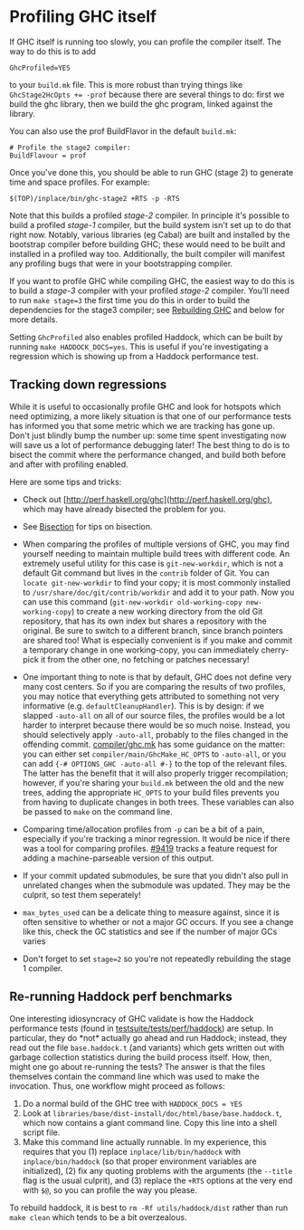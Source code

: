 # Profiling GHC itself


If GHC itself is running too slowly, you can profile the compiler itself.  The way to do this is to add

```wiki
GhcProfiled=YES 
```


to your `build.mk` file.  This is more robust than trying things like `GhcStage2HcOpts += -prof` because there are several things to do: first we build the ghc library, then we build the ghc program, linked against the library.


You can also use the prof BuildFlavor in the default `build.mk`:

```wiki
# Profile the stage2 compiler:
BuildFlavour = prof
```


Once you've done this, you should be able to run GHC (stage 2) to generate time and space profiles. For example:

```wiki
$(TOP)/inplace/bin/ghc-stage2 +RTS -p -RTS
```


Note that this builds a profiled *stage-2* compiler.  In principle it's possible to build a profiled *stage-1* compiler, but the build system isn't set up to do that right now.  Notably, various libraries (eg Cabal) are built and installed by the bootstrap compiler before building GHC; these would need to be built and installed in a profiled way too. Additionally, the built compiler will manifest any profiling bugs that were in your bootstrapping compiler.


If you want to profile GHC while compiling GHC, the easiest way to do this is to build a *stage-3* compiler with your profiled *stage-2* compiler. You’ll need to run `make stage=3` the first time you do this in order to build the dependencies for the stage3 compiler; see [Rebuilding GHC](building/using#rebuilding-the-ghc-binary-after-making-changes) and below for more details.


Setting `GhcProfiled` also enables profiled Haddock, which can be built by running `make HADDOCK_DOCS=yes`. This is useful if you're investigating a regression which is showing up from a Haddock performance test.

## Tracking down regressions


While it is useful to occasionally profile GHC and look for hotspots which need optimizing, a more likely situation is that one of our performance tests has informed you that some metric which we are tracking has gone up. Don't just blindly bump the number up: some time spent investigating now will save us a lot of performance debugging later!  The best thing to do is to bisect the commit where the performance changed, and build both before and after with profiling enabled.


Here are some tips and tricks:

- Check out [http://perf.haskell.org/ghc](http://perf.haskell.org/ghc), which may have already bisected the problem for you.

- See [Bisection](working-conventions/bisection) for tips on bisection.

- When comparing the profiles of multiple versions of GHC, you may find yourself needing to maintain multiple build trees with different code. An extremely useful utility for this case is `git-new-workdir`, which is not a default Git command but lives in the `contrib` folder of Git. You can `locate git-new-workdir` to find your copy; it is most commonly installed to `/usr/share/doc/git/contrib/workdir` and add it to your path.  Now you can use this command (`git-new-workdir old-working-copy new-working-copy`) to create a new working directory from the old Git repository, that has its own index but shares a repository with the original. Be sure to switch to a different branch, since branch pointers are shared too! What is especially convenient is if you make and commit a temporary change in one working-copy, you can immediately cherry-pick it from the other one, no fetching or patches necessary!

- One important thing to note is that by default, GHC does not define very many cost centers. So if you are comparing the results of two profiles, you may notice that everything gets attributed to something not very informative (e.g. `defaultCleanupHandler`). This is by design: if we slapped `-auto-all` on all of our source files, the profiles would be a lot harder to interpret because there would be so much noise. Instead, you should selectively apply `-auto-all`, probably to the files changed in the offending commit. [compiler/ghc.mk](/ghc/ghc/tree/master/ghc/compiler/ghc.mk) has some guidance on the matter: you can either set `compiler/main/GhcMake_HC_OPTS` to `-auto-all`, or you can add `{-# OPTIONS_GHC -auto-all #-}` to the top of the relevant files. The latter has the benefit that it will also properly trigger recompilation; however, if you're sharing your ``build.mk`` between the old and the new trees, adding the appropriate `HC_OPTS` to your build files prevents you from having to duplicate changes in both trees. These variables can also be passed to `make` on the command line.

- Comparing time/allocation profiles from `-p` can be a bit of a pain, especially if you're tracking a minor regression. It would be nice if there was a tool for comparing profiles. [\#9419](https://gitlab.haskell.org//ghc/ghc/issues/9419) tracks a feature request for adding a machine-parseable version of this output.

- If your commit updated submodules, be sure that you didn't also pull in unrelated changes when the submodule was updated. They may be the culprit, so test them seperately!

- `max_bytes_used` can be a delicate thing to measure against, since it is often sensitive to whether or not a major GC occurs. If you see a change like this, check the GC statistics and see if the number of major GCs varies

- Don't forget to set `stage=2` so you're not repeatedly rebuilding the stage 1 compiler.

## Re-running Haddock perf benchmarks


One interesting idiosyncracy of GHC validate is how the Haddock performance tests (found in [testsuite/tests/perf/haddock](/ghc/ghc/tree/master/ghc/testsuite/tests/perf/haddock)) are setup. In particular, they do \*not\* actually go ahead and run Haddock; instead, they read out the file `base.haddock.t` (and variants) which gets written out with garbage collection statistics during the build process itself. How, then, might one go about re-running the tests? The answer is that the files themselves contain the command line which was used to make the invocation.  Thus, one workflow might proceed as follows:

1. Do a normal build of the GHC tree with `HADDOCK_DOCS = YES`
1. Look at `libraries/base/dist-install/doc/html/base/base.haddock.t`, which now contains a giant command line. Copy this line into a shell script file.
1. Make this command line actually runnable. In my experience, this requires that you (1) replace `inplace/lib/bin/haddock` with `inplace/bin/haddock` (so that proper environment variables are initialized), (2) fix any quoting problems with the arguments (the `--title` flag is the usual culprit), and (3) replace the `+RTS` options at the very end with `$@`, so you can profile the way you please.


To rebuild haddock, it is best to `rm -Rf utils/haddock/dist` rather than run `make clean` which tends to be a bit overzealous.
